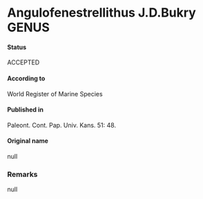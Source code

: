 Angulofenestrellithus J.D.Bukry GENUS
=======

#### Status
ACCEPTED

#### According to
World Register of Marine Species

#### Published in
Paleont. Cont. Pap. Univ. Kans. 51: 48.

#### Original name
null

### Remarks
null